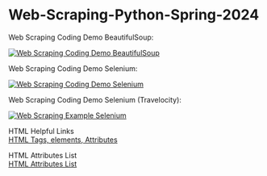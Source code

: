 # Web-Scraping-Python-Spring-2024
Web Scraping Coding Demo BeautifulSoup:

[![Web Scraping Coding Demo BeautifulSoup](https://colab.research.google.com/assets/colab-badge.svg)](https://colab.research.google.com/drive/1FM2lQlVqkq8t1gu9paKacfcnLIfAHZKV?ouid=117340435050962348521&usp=drive_link)

Web Scraping Coding Demo Selenium:

[![Web Scraping Coding Demo Selenium](https://colab.research.google.com/assets/colab-badge.svg)](https://colab.research.google.com/drive/1u46hzYInfiy9ZaT2NuJfdlnhDuGQaEBF?usp=drive_link)

Web Scraping Coding Demo Selenium (Travelocity):

[![Web Scraping Example Selenium](https://colab.research.google.com/assets/colab-badge.svg)](https://colab.research.google.com/drive/12DPw4907fWRwKi21Lsarx6L4GMO3HPyQ?usp=sharing)

HTML Helpful Links  
[HTML Tags, elements, Attributes](https://www.geeksforgeeks.org/tags-vs-elements-vs-attributes-in-html/)  

HTML Attributes List  
[HTML Attributes List](https://www.w3schools.com/tags/ref_attributes.asp)
